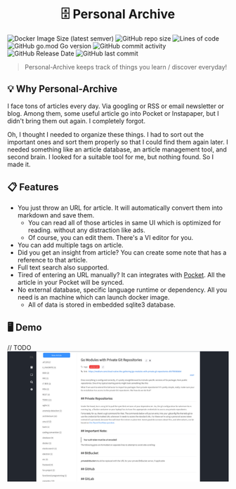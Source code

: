 <h1 align="center">🗄 Personal Archive</h1>

![Docker Image Size (latest semver)](https://img.shields.io/docker/image-size/lastiverse/personal-archive)
![GitHub repo size](https://img.shields.io/github/repo-size/Jaeyo/personal-archive)
![Lines of code](https://img.shields.io/tokei/lines/github/Jaeyo/personal-archive)
![GitHub go.mod Go version](https://img.shields.io/github/go-mod/go-version/Jaeyo/personal-archive)
![GitHub commit activity](https://img.shields.io/github/commit-activity/m/jaeyo/personal-archive)
![GitHub Release Date](https://img.shields.io/github/release-date/jaeyo/personal-archive)
![GitHub last commit](https://img.shields.io/github/last-commit/jaeyo/personal-archive)

> Personal-Archive keeps track of things you learn / discover everyday!

## 💡 Why Personal-Archive

I face tons of articles every day. Via googling or RSS or email newsletter or blog. Among them, some useful article go into Pocket or Instapaper, but I didn't bring them out again. I completely forgot.

Oh, I thought I needed to organize these things. I had to sort out the important ones and sort them properly so that I could find them again later. I needed something like an article database, an article management tool, and second brain. I looked for a suitable tool for me, but nothing found. So I made it.

## 📋 Features
- You just throw an URL for article. It will automatically convert them into markdown and save them.
  - You can read all of those articles in same UI which is optimized for reading. without any distraction like ads.
  - Of course, you can edit them. There's a VI editor for you.
- You can add multiple tags on article.
- Did you get an insight from article? You can create some note that has a reference to that article.
- Full text search also supported.
- Tired of entering an URL manually? It can integrates with [Pocket](https://getpocket.com/). All the article in your Pocket will be synced.
- No external database, specific language runtime or dependency. All you need is an machine which can launch docker image. 
  - All of data is stored in embedded sqlite3 database. 

## 🖥 Demo
// TODO
![screenshot](/docs/screenshot.png)
